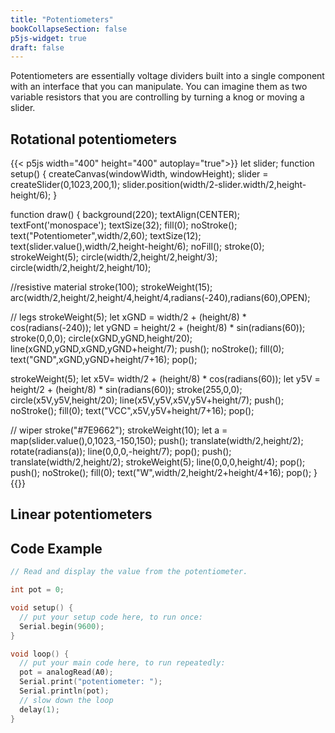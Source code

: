 ```yaml
---
title: "Potentiometers"
bookCollapseSection: false
p5js-widget: true
draft: false
---
```


Potentiometers are essentially voltage dividers built into a single component with an interface that you can manipulate. You can imagine them as two variable resistors that you are controlling by turning a knog or moving a slider.

## Rotational potentiometers

{{< p5js width="400" height="400" autoplay="true">}}
let slider;
function setup() {
  createCanvas(windowWidth, windowHeight);
  slider = createSlider(0,1023,200,1);
  slider.position(width/2-slider.width/2,height-height/6);
}

function draw() {
  background(220);
  textAlign(CENTER);
  textFont('monospace');
  textSize(32);
  fill(0);
  noStroke();
  text("Potentiometer",width/2,60);
  textSize(12);
  text(slider.value(),width/2,height-height/6);
  noFill();
  stroke(0);
  strokeWeight(5);
  circle(width/2,height/2,height/3);
  circle(width/2,height/2,height/10);
  
  //resistive material
  stroke(100);
  strokeWeight(15);
  arc(width/2,height/2,height/4,height/4,radians(-240),radians(60),OPEN);
  
  // legs
  strokeWeight(5);
  let xGND = width/2 + (height/8) * cos(radians(-240));
  let yGND = height/2 + (height/8) * sin(radians(60));
  stroke(0,0,0);
  circle(xGND,yGND,height/20);
  line(xGND,yGND,xGND,yGND+height/7);
  push();
  noStroke();
  fill(0);
  text("GND",xGND,yGND+height/7+16);
  pop();
  
  strokeWeight(5);
  let x5V= width/2 + (height/8) * cos(radians(60));
  let y5V = height/2 + (height/8) * sin(radians(60));
  stroke(255,0,0);
  circle(x5V,y5V,height/20);
  line(x5V,y5V,x5V,y5V+height/7);
  push();
  noStroke();
  fill(0);
  text("VCC",x5V,y5V+height/7+16);
  pop();
  
  // wiper
  stroke("#7E9662");
  strokeWeight(10);
  let a = map(slider.value(),0,1023,-150,150);
  push();
  translate(width/2,height/2);
  rotate(radians(a));
  line(0,0,0,-height/7);
  pop();
  push();
  translate(width/2,height/2);
  strokeWeight(5);
  line(0,0,0,height/4);
  pop();
  push();
  noStroke();
  fill(0);
  text("W",width/2,height/2+height/4+16);
  pop();
}
{{</p5js>}}

## Linear potentiometers

## Code Example

```c
// Read and display the value from the potentiometer.

int pot = 0;

void setup() {
  // put your setup code here, to run once:
  Serial.begin(9600);
}

void loop() {
  // put your main code here, to run repeatedly:
  pot = analogRead(A0);
  Serial.print("potentiometer: ");
  Serial.println(pot);
  // slow down the loop
  delay(1);
}
```